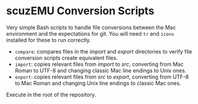 # scuzEMU Conversion Scripts

Very simple Bash scripts to handle file conversions between the Mac environment
and the expectations for git. You will need `tr` and `iconv` installed for
these to run correctly.

- `compare`: compares files in the _import_ and _export_ directories to verify
  file conversion scripts create equivalent files.
- `import`: copies relevant files from _import_ to _src_, converting from Mac
  Roman to UTF-8 and changing classic Mac line endings to Unix ones.
- `export`: copies relevant files from _src_ to _export_, converting from UTF-8
  to Mac Roman and changing Unix line endings to classic Mac ones.

Execute in the root of the repository.
